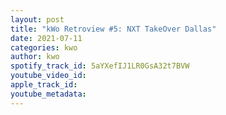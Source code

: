 ```yaml
---
layout: post
title: "kWo Retroview #5: NXT TakeOver Dallas"
date: 2021-07-11
categories: kwo
author: kwo
spotify_track_id: 5aYXefIJ1LR0GsA32t7BVW
youtube_video_id: 
apple_track_id: 
youtube_metadata: 
---
```

